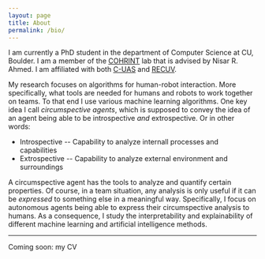 ```yaml
---
layout: page
title: About
permalink: /bio/
---
```


I am currently a PhD student in the department of Computer Science at CU, Boulder. I am a member of the [COHRINT][cohrint] lab that is advised by Nisar R. Ahmed. I am affiliated with both [C-UAS][cuas] and [RECUV][recuv].

My research focuses on algorithms for human-robot interaction. More specifically, what tools are needed for humans and robots to work together on teams. To that end I use various machine learning algorithms. One key idea I call *circumspective agents*, which is supposed to convey the idea of an agent being able to be introspective *and* extrospective. Or in other words:

* Introspective -- Capability to analyze internall processes and capabilities
* Extrospective -- Capability to analyze external environment and surroundings

A circumspective agent has the tools to analyze and quantify certain properties. Of course, in a team situation, any analysis is only useful if it can be *expressed* to something else in a meaningful way. Specifically, I focus on autonomous agents being able to express their circumspective analysis to humans. As a consequence, I study the interpretability and explainability of different machine learning and artificial intelligence methods.

---
Coming soon: my CV

[cohrint]: http://www.cohrint.info/
[cuas]:  http://c-uas.byu.edu/
[recuv]: http://www.colorado.edu/recuv/
